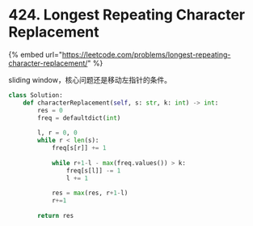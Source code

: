 # 424. Longest Repeating Character Replacement

{% embed url="https://leetcode.com/problems/longest-repeating-character-replacement/" %}

sliding window，核心问题还是移动左指针的条件。

```python
class Solution:
    def characterReplacement(self, s: str, k: int) -> int:
        res = 0
        freq = defaultdict(int)
        
        l, r = 0, 0
        while r < len(s):
            freq[s[r]] += 1
            
            while r+1-l - max(freq.values()) > k:
                freq[s[l]] -= 1
                l += 1
            
            res = max(res, r+1-l)
            r+=1
            
        return res
```

